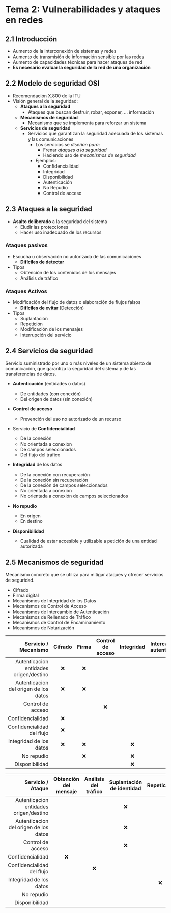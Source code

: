 # Tema 2: Vulnerabilidades y ataques en redes

## 2.1 Introducción

- Aumento de la interconexión de sistemas y redes
- Aumento de transmisión de información sensible por las redes
- Aumento de capacidades técnicas para hacer ataques de red
- **Es necesario evaluar la seguridad de la red de una organización**

## 2.2 Modelo de seguridad OSI

- Recomendación X.800 de la ITU
- Visión general de la seguridad:
    - **Ataques a la seguridad**
        - Ataques que buscan destruir, robar, exponer, ... información
    - **Mecanismos de seguridad**
        - Mecanismo que se implementa para reforzar un sistema
    - **Servicios de seguridad**
        - Servicios que garantizan la seguridad adecuada de los sistemas y las comunicaciones
            - Los servicios se *diseñan para*:
                - Frenar *ataques a la seguridad*
                - Haciendo uso de *mecanismos de seguridad*
            - Ejemplos:
                - Confidencialidad
                - Integridad
                - Disponibilidad
                - Autenticación
                - No Repudio
                - Control de acceso

## 2.3 Ataques a la seguridad

- **Asalto deliberado** a la seguridad del sistema
    - Eludir las protecciones
    - Hacer uso inadecuado de los recursos

### Ataques pasivos

- Escucha u observación no autorizada de las comunicaciones
    - **Difíciles de detectar**
- Tipos
    - Obtención de los contenidos de los mensajes
    - Análisis de tráfico

### Ataques Activos

- Modificación del flujo de datos o elaboración de flujos falsos
    - **Difíciles de evitar** (Detección)
- Tipos
    - Suplantación
    - Repetición
    - Modificación de los mensajes
    - Interrupción del servicio

## 2.4 Servicios de seguridad

Servicio suministrado por uno o más niveles de un sistema abierto
de comunicación, que garantiza la seguridad del sistema y de las
transferencias de datos.

- **Autenticación** (entidades o datos)
    - De entidades (con conexión)
    - Del origen de datos (sin conexión)

- **Control de acceso**
    - Prevención del uso no autorizado de un recurso

- Servicio de **Confidencialidad**
    - De la conexión
    - No orientada a conexión
    - De campos seleccionados
    - Del flujo del tráfico

- **Integridad** de los datos
    - De la conexión con recuperación
    - De la conexión sin recuperación
    - De la conexión de campos seleccionados
    - No orientada a conexión
    - No orientada a conexión de campos seleccionados

- **No repudio**
    - En origen
    - En destino

- **Disponibilidad**
    - Cualidad de estar accesible y utilizable a petición de una entidad autorizada

## 2.5 Mecanismos de seguridad

Mecanismo concreto que se utiliza para mitigar ataques y ofrecer servicios de seguridad.

- Cifrado
- Firma digital
- Mecanismos de Integridad de los Datos
- Mecanismos de Control de Acceso
- Mecanismos de Intercambio de Autenticación
- Mecanismos de Rellenado de Tráfico
- Mecanismos de Control de Encaminamiento
- Mecanismos de Notarización

| Servicio / Mecanismo                   | Cifrado | Firma | Control de acceso | Integridad | Intercambio de autentificación | Relleno tráfico | Control del enrutamiento | Notarización |
|---------------------------------------:|:-------:|:-----:|:-----------------:|:----------:|:------------------------------:|:---------------:|:------------------------:|:------------:|
| Autenticacion entidades origen/destino | :x:     | :x:   |                   |            | :x:                            |                 |                          |              |
| Autenticacion del origen de los datos  | :x:     | :x:   |                   |            |                                |                 |                          |              |
| Control de acceso                      |         |       | :x:               |            |                                |                 |                          |              |
| Confidencialidad                       | :x:     |       |                   |            |                                |                 | :x:                      |              |
| Confidencialidad del flujo             | :x:     |       |                   |            |                                | :x:             | :x:                      |              |
| Integridad de los datos                | :x:     | :x:   |                   | :x:        |                                |                 |                          |              |
| No repudio                             |         | :x:   |                   | :x:        |                                |                 |                          | :x:          |
| Disponibilidad                         |         |       |                   | :x:        | :x:                            |                 |                          |              |

| Servicio / Ataque                      | Obtención del mensaje | Análisis del tráfico | Suplantación de identidad | Repetición | Modificación del mensaje | Denegación de servicio (DoS) |
|---------------------------------------:|:---------------------:|:--------------------:|:-------------------------:|:----------:|:------------------------:|:----------------------------:|
| Autenticacion entidades origen/destino |                       |                      | :x:                       |            |                          |                              |
| Autenticacion del origen de los datos  |                       |                      | :x:                       |            |                          |                              |
| Control de acceso                      |                       |                      | :x:                       |            |                          |                              |
| Confidencialidad                       | :x:                   |                      |                           |            |                          |                              |
| Confidencialidad del flujo             |                       | :x:                  |                           |            |                          |                              |
| Integridad de los datos                |                       |                      |                           | :x:        | :x:                      |                              |
| No repudio                             |                       |                      |                           |            |                          |                              |
| Disponibilidad                         |                       |                      |                           |            |                          | :x:                          |
